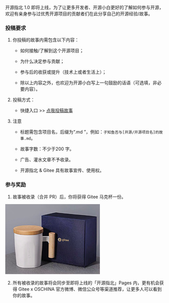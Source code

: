 开源指北 1.0 即将上线，为了让更多开发者、开源小白更好的了解如何参与开源，欢迎有亲身参与过优秀开源项目的贡献者们在此分享自己的开源经验/故事。

### 投稿要求

1. 你投稿的故事内需包含以下内容：    

   - 如何接触/了解到这个开源项目；

   - 为什么决定参与贡献；

   - 参与后的收获或提升（技术上或者生活上）；

   - 除以上内容之外，也欢迎为开源小白写上一句鼓励的话语（可选填，非必要内容）。


2. 投稿方式：  
   - 快捷入口 >> [点我投稿故事](https://gitee.com/gitee-community/opensource-guide/new/master/src/story/stories)
     
3. 注意  

   - 标题需包含项目名，后缀为“.md ”，例如：`子知鱼否与[开源/开源项目名]的故事.md`。

   - 故事字数：不少于200 字。

   - 广告、灌水文章不予收录。

   - 开源指北 & Gitee 具有故事宣传、使用权。

### 参与奖励

1. 故事被收录（合并 PR）后，你将获得 Gitee 马克杯一份。

  ![输入图片说明](./images/145253_2c255404_1899542.png "陶瓷杯.png")  

2. 所有被收录的故事将会同步至即将上线的「开源指北」Pages 内，更有机会获得 Gitee x OSCHINA 官方微博、微信公众号等渠道推荐，让更多人可以看到你的故事。

